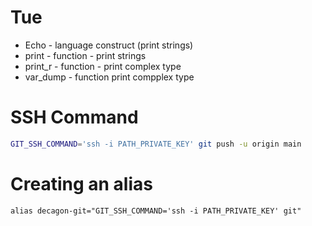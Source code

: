 # Tue

- Echo - language construct (print strings)
- print  - function - print strings
- print_r - function - print complex type
- var_dump - function print compplex type


# SSH Command

```bash
GIT_SSH_COMMAND='ssh -i PATH_PRIVATE_KEY' git push -u origin main

```

# Creating an alias
```alias decagon-git="GIT_SSH_COMMAND='ssh -i PATH_PRIVATE_KEY' git"```